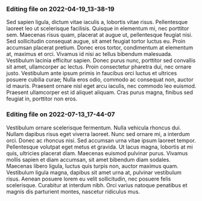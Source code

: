

### Editing file on 2022-04-19_13-38-19

Sed sapien ligula, dictum vitae iaculis a, lobortis vitae risus. Pellentesque laoreet leo ut scelerisque facilisis. Quisque in elementum mi, nec porttitor sem. Maecenas risus quam, placerat at augue ut, pellentesque feugiat nisi. Sed sollicitudin consequat augue, sit amet feugiat tortor luctus eu. Proin accumsan placerat pretium. Donec eros tortor, condimentum at elementum at, maximus et orci. Vivamus id nisi ac tellus bibendum malesuada. Vestibulum lacinia efficitur sapien. Donec purus nunc, porttitor sed convallis sit amet, ullamcorper ac lectus. Proin consectetur pharetra dui, nec ornare justo. Vestibulum ante ipsum primis in faucibus orci luctus et ultrices posuere cubilia curae; Nulla eros odio, commodo ac consequat non, auctor id mauris. Praesent ornare nisl eget arcu iaculis, nec commodo leo euismod. Praesent ullamcorper est id aliquet aliquam. Cras purus magna, finibus sed feugiat in, porttitor non eros.




### Editing file on 2022-07-13_17-44-07

Vestibulum ornare scelerisque fermentum. Nulla vehicula rhoncus dui. Nullam dapibus risus eget viverra laoreet. Nunc sed ornare mi, a interdum orci. Donec ac rhoncus nisi. Sed accumsan urna vitae ipsum laoreet tempor. Pellentesque volutpat eget metus et gravida. Ut lacus magna, lobortis at mi quis, ultricies placerat diam. Maecenas euismod pulvinar purus. Vivamus mollis sapien et diam accumsan, sit amet bibendum diam sodales. Maecenas libero ligula, luctus quis turpis non, auctor maximus quam. Vestibulum ligula magna, dapibus sit amet urna at, pulvinar vestibulum risus. Aenean posuere lorem eu velit sollicitudin, nec posuere felis scelerisque. Curabitur at interdum nibh. Orci varius natoque penatibus et magnis dis parturient montes, nascetur ridiculus mus.


